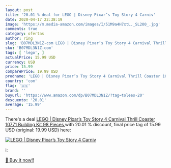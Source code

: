 ```yaml
---
layout: post
title: '20.01 % deal for LEGO | Disney Pixar’s Toy Story 4 Carniv'
date: 2020-04-17 22:38:19
image: 'https://m.media-amazon.com/images/I/51M9a4H7xtL._SL200_.jpg'
comments: true
category: ofertas
author: ring
slug: 'B07MDL3N1Z-com LEGO | Disney Pixar’s Toy Story 4 Carnival Thrill Coaster...'
sku: 'B07MDL3N1Z-com'
tags: [ 'lego', ]
actualPrice: 15.99 USD
currency: USD
price: 15.99
comparePrice: 19.99 USD
prodname: 'LEGO | Disney Pixar’s Toy Story 4 Carnival Thrill Coaster 10771 Building Kit  98 Pieces '
country: 'com'
flag: '🇺🇸'
brand: ''
buyurl: 'https://www.amazon.com/dp/B07MDL3N1Z/?tag=tolees-20'
descuento: '20.01'
average: '15.99'
---
```


There's a deal [LEGO | Disney Pixar’s Toy Story 4 Carnival Thrill Coaster 10771 Building Kit  98 Pieces ](https://www.amazon.com/dp/B07MDL3N1Z/?tag=tolees-20)  with  20.01 % discount, final price tag of  15.99 USD (original: 19.99 USD) here:

[![LEGO | Disney Pixar’s Toy Story 4 Carniv](https://m.media-amazon.com/images/I/51M9a4H7xtL._SL200_.jpg)](https://www.amazon.com/dp/B07MDL3N1Z/?tag=tolees-20)

ℹ️:


[🛒 Buy it now!!](https://www.amazon.com/dp/B07MDL3N1Z/?tag=tolees-20)
